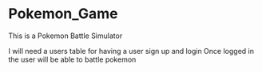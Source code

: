 # Pokemon_Game
This is a Pokemon Battle Simulator


I will need a users table for having a user sign up and login
Once logged in the user will be able to battle pokemon